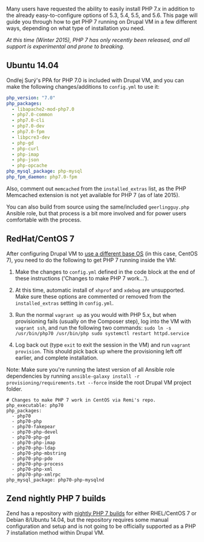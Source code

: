Many users have requested the ability to easily install PHP 7.x in addition to the already easy-to-configure options of 5.3, 5.4, 5.5, and 5.6. This page will guide you through how to get PHP 7 running on Drupal VM in a few different ways, depending on what type of installation you need.

_At this time (Winter 2015), PHP 7 has only recently been released, and all support is experimental and prone to breaking._

## Ubuntu 14.04

Ondřej Surý's PPA for PHP 7.0 is included with Drupal VM, and you can make the following changes/additions to `config.yml` to use it:

```yaml
php_version: "7.0"
php_packages:
  - libapache2-mod-php7.0
  - php7.0-common
  - php7.0-cli
  - php7.0-dev
  - php7.0-fpm
  - libpcre3-dev
  - php-gd
  - php-curl
  - php-imap
  - php-json
  - php-opcache
php_mysql_package: php-mysql
php_fpm_daemon: php7.0-fpm
```

Also, comment out `memcached` from the `installed_extras` list, as the PHP Memcached extension is not yet available for PHP 7 (as of late 2015).

You can also build from source using the same/included `geerlingguy.php` Ansible role, but that process is a bit more involved and for power users comfortable with the process.

## RedHat/CentOS 7

After configuring Drupal VM to [use a different base OS](https://github.com/geerlingguy/drupal-vm/wiki/Using-Different-Base-OSes) (in this case, CentOS 7), you need to do the following to get PHP 7 running inside the VM:

  1. Make the changes to `config.yml` defined in the code block at the end of these instructions ('Changes to make PHP 7 work...').

  2. At this time, automatic install of `xhprof` and `xdebug` are unsupported. Make sure these options are commented or removed from the `installed_extras` setting in `config.yml`.

  3. Run the normal `vagrant up` as you would with PHP 5.x, but when provisioning fails (usually on the Composer step), log into the VM with `vagrant ssh`, and run the following two commands:
    ```
    sudo ln -s /usr/bin/php70 /usr/bin/php
    sudo systemctl restart httpd.service
    ```

  4. Log back out (type `exit` to exit the session in the VM) and run `vagrant provision`. This should pick back up where the provisioning left off earlier, and complete installation.

Note: Make sure you're running the latest version of all Ansible role dependencies by running `ansible-galaxy install -r provisioning/requirements.txt --force` inside the root Drupal VM project folder.

    # Changes to make PHP 7 work in CentOS via Remi's repo.
    php_executable: php70
    php_packages:
      - php70
      - php70-php
      - php70-fakepear
      - php70-php-devel
      - php70-php-gd
      - php70-php-imap
      - php70-php-ldap
      - php70-php-mbstring
      - php70-php-pdo
      - php70-php-process
      - php70-php-xml
      - php70-php-xmlrpc
    php_mysql_package: php70-php-mysqlnd

## Zend nightly PHP 7 builds

Zend has a repository with [nightly PHP 7 builds](http://php7.zend.com/repo.php) for either RHEL/CentOS 7 or Debian 8/Ubuntu 14.04, but the repository requires some manual configuration and setup and is not going to be officially supported as a PHP 7 installation method within Drupal VM.
